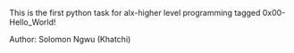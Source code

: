 This is the first python task for alx-higher level programming tagged 0x00-Hello_World!

Author: Solomon Ngwu (Khatchi)
